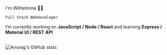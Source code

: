 ## 
 I'm Wilhelmine 👩‍💻
 
`Full Stack Webdeveloper`

 I’m currently working on **JavaScript / Node / React** and learning **Express / Material UI / REST API**
 ##
 ##
 

![Anurag's GitHub stats](https://github-readme-stats.vercel.app/api?username=wilhelmine-erber&theme=bear&show_icons=true)


